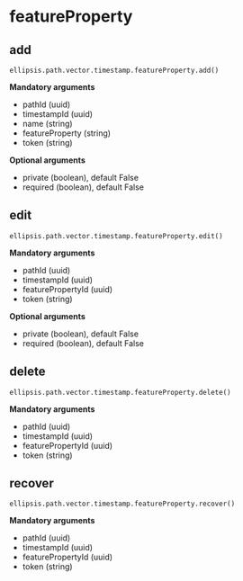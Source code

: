# featureProperty

## add

    ellipsis.path.vector.timestamp.featureProperty.add()

**Mandatory arguments**

- pathId (uuid)
- timestampId (uuid)
- name (string)
- featureProperty (string)
- token (string)

**Optional arguments**

- private (boolean), default False
- required (boolean), default False

## edit

    ellipsis.path.vector.timestamp.featureProperty.edit()

**Mandatory arguments**

- pathId (uuid)
- timestampId (uuid)
- featurePropertyId (uuid)
- token (string)

**Optional arguments**

- private (boolean), default False
- required (boolean), default False

## delete

    ellipsis.path.vector.timestamp.featureProperty.delete()

**Mandatory arguments**

- pathId (uuid)
- timestampId (uuid)
- featurePropertyId (uuid)
- token (string)

## recover

    ellipsis.path.vector.timestamp.featureProperty.recover()

**Mandatory arguments**

- pathId (uuid)
- timestampId (uuid)
- featurePropertyId (uuid)
- token (string)
